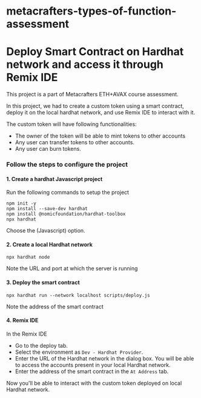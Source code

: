 # metacrafters-types-of-function-assessment

# Deploy Smart Contract on Hardhat network and access it through Remix IDE

This project is a part of Metacrafters ETH+AVAX course assessment.

In this project, we had to create a custom token using a smart contract, deploy it on the local hardhat network, and use Remix IDE to interact with it.

The custom token will have following functionalities:
- The owner of the token will be able to mint tokens to other accounts
- Any user can transfer tokens to other accounts.
- Any user can burn tokens.



### Follow the steps to configure the project

#### 1. Create a hardhat Javascript project

Run the following commands to setup the project

```
npm init -y
npm install --save-dev hardhat
npm install @nomicfoundation/hardhat-toolbox
npx hardhat
```

Choose the (Javascript) option.

#### 2. Create a local Hardhat network

```
npx hardhat node
```

Note the URL and port at which the server is running

#### 3. Deploy the smart contract

```
npx hardhat run --network localhost scripts/deploy.js
```

Note the address of the smart contract


#### 4. Remix IDE

In the Remix IDE
- Go to the deploy tab.
- Select the environment as `Dev - Hardhat Provider`.
- Enter the URL of the Hardhat network in the dialog box. You will be able to access the accounts present in your local Hardhat network.
- Enter the address of the smart contract in the `At Address` tab.

Now you'll be able to interact with the custom token deployed on local Hardhat network. 
